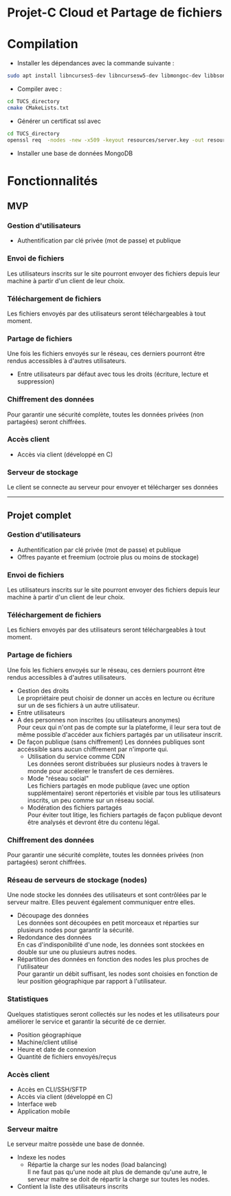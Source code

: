 # Projet-C Cloud et Partage de fichiers

# Compilation
- Installer les dépendances avec la commande suivante :
```sh
sudo apt install libncurses5-dev libncursesw5-dev libmongoc-dev libbson-dev libssl-dev gcc cmake openssl
```
- Compiler avec :
```sh
cd TUCS_directory
cmake CMakeLists.txt
```
- Générer un certificat ssl avec
```sh
cd TUCS_directory
openssl req  -nodes -new -x509 -keyout resources/server.key -out resources/server.cert
```
- Installer une base de données MongoDB

# Fonctionnalités

## MVP

### Gestion d'utilisateurs
- Authentification par clé privée (mot de passe) et publique

### Envoi de fichiers
Les utilisateurs inscrits sur le site pourront envoyer des fichiers depuis leur machine à partir d'un client de leur choix.

### Téléchargement de fichiers
Les fichiers envoyés par des utilisateurs seront téléchargeables à tout moment.

### Partage de fichiers
Une fois les fichiers envoyés sur le réseau, ces derniers pourront être rendus accessibles à d'autres utilisateurs.

- Entre utilisateurs par défaut avec tous les droits (écriture, lecture et suppression)

### Chiffrement des données
Pour garantir une sécurité complète, toutes les données privées (non partagées) seront chiffrées.

### Accès client
- Accès via client (développé en C)

### Serveur de stockage
Le client se connecte au serveur pour envoyer et télécharger ses données

---

## Projet complet

### Gestion d'utilisateurs
- Authentification par clé privée (mot de passe) et publique
- Offres payante et freemium (octroie plus ou moins de stockage)

### Envoi de fichiers
Les utilisateurs inscrits sur le site pourront envoyer des fichiers depuis leur machine à partir d'un client de leur choix.

### Téléchargement de fichiers
Les fichiers envoyés par des utilisateurs seront téléchargeables à tout moment.

### Partage de fichiers
Une fois les fichiers envoyés sur le réseau, ces derniers pourront être rendus accessibles à d'autres utilisateurs.

- Gestion des droits  
Le propriétaire peut choisir de donner un accès en lecture ou écriture sur un de ses fichiers à un autre utilisateur.
- Entre utilisateurs
- A des personnes non inscrites (ou utilisateurs anonymes)  
Pour ceux qui n'ont pas de compte sur la plateforme, il leur sera tout de même possible d'accéder aux fichiers partagés par un utilisateur inscrit.
- De façon publique (sans chiffrement)
Les données publiques sont accéssible sans aucun chiffrement par n'importe qui.
    - Utilisation du service comme CDN  
    Les données seront distribuées sur plusieurs nodes à travers le monde pour accélerer le transfert de ces dernières.
    - Mode "réseau social"  
    Les fichiers partagés en mode publique (avec une option supplémentaire) seront répertoriés et visible par tous les utilisateurs inscrits, un peu comme sur un réseau social.
    - Modération des fichiers partagés  
    Pour éviter tout litige, les fichiers partagés de façon publique devont être analysés et devront être du contenu légal.

### Chiffrement des données
Pour garantir une sécurité complète, toutes les données privées (non partagées) seront chiffrées.

### Réseau de serveurs de stockage (nodes)
Une node stocke les données des utilisateurs et sont contrôlées par le serveur maitre. Elles peuvent également communiquer entre elles.

- Découpage des données  
Les données sont découpées en petit morceaux et réparties sur plusieurs nodes pour garantir la sécurité.
- Redondance des données  
En cas d'indisponibilité d'une node, les données sont stockées en double sur une ou plusieurs autres nodes.
- Répartition des données en fonction des nodes les plus proches de l'utilisateur  
Pour garantir un débit suffisant, les nodes sont choisies en fonction de leur position géographique par rapport à l'utilisateur.

### Statistiques
Quelques statistiques seront collectés sur les nodes et les utilisateurs pour améliorer le service et garantir la sécurité de ce dernier.

- Position géographique
- Machine/client utilisé
- Heure et date de connexion
- Quantité de fichiers envoyés/reçus

### Accès client
- Accès en CLI/SSH/SFTP
- Accès via client (développé en C)
- Interface web
- Application mobile

### Serveur maitre
Le serveur maitre possède une base de donnée.
- Indexe les nodes
    - Répartie la charge sur les nodes (load balancing)  
    Il ne faut pas qu'une node ait plus de demande qu'une autre, le serveur maitre se doit de répartir la charge sur toutes les nodes.
- Contient la liste des utilisateurs inscrits
